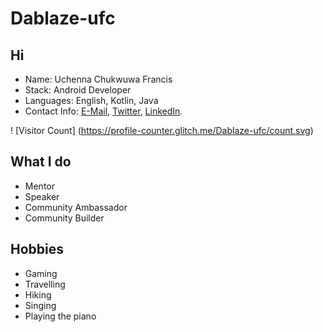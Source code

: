 # Dablaze-ufc

## Hi 
- Name: Uchenna Chukwuwa Francis
- Stack: Android Developer
- Languages: English, Kotlin, Java
- Contact Info: [E-Mail](Chukwuwauchenna@gmail.com), [Twitter](https://twitter.com/Android_Blaze), [LinkedIn](https://www.linkedin.com/in/uchenna-chukwuwa-android6).

! [Visitor Count] (https://profile-counter.glitch.me/Dablaze-ufc/count.svg)

## What I do
- Mentor
- Speaker
- Community Ambassador
- Community Builder

## Hobbies
- Gaming
- Travelling
- Hiking
- Singing
- Playing the piano

